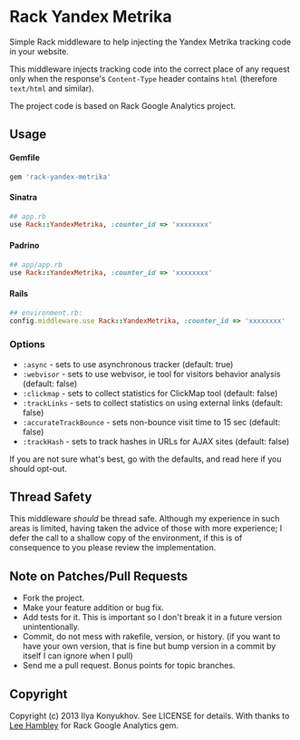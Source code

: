 # Rack Yandex Metrika

Simple Rack middleware to help injecting the Yandex Metrika tracking code in your website.

This middleware injects tracking code into the correct place of any request only when the response's `Content-Type` header contains `html` (therefore `text/html` and similar).

The project code is based on Rack Google Analytics project.

## Usage

#### Gemfile

```ruby
gem 'rack-yandex-metrika'
```

#### Sinatra

```ruby
## app.rb
use Rack::YandexMetrika, :counter_id => 'xxxxxxxx'
```

#### Padrino

```ruby
## app/app.rb
use Rack::YandexMetrika, :counter_id => 'xxxxxxxx'
```

#### Rails

```ruby
## environment.rb:
config.middleware.use Rack::YandexMetrika, :counter_id => 'xxxxxxxx'
```

### Options

* `:async`                  -  sets to use asynchronous tracker (default: true)
* `:webvisor`               -  sets to use webvisor, ie tool for visitors behavior analysis (default: false)
* `:clickmap`               -  sets to collect statistics for ClickMap tool (default: false)
* `:trackLinks`             -  sets to collect statistics on using external links (default: false)
* `:accurateTrackBounce`    -  sets non-bounce visit time to 15 sec (default: false)
* `:trackHash`              -  sets to track hashes in URLs for AJAX sites (default: false)

If you are not sure what's best, go with the defaults, and read here if you should opt-out.

## Thread Safety

This middleware *should* be thread safe. Although my experience in such areas is limited, having taken the advice of those with more experience; I defer the call to a shallow copy of the environment, if this is of consequence to you please review the implementation.

## Note on Patches/Pull Requests

* Fork the project.
* Make your feature addition or bug fix.
* Add tests for it. This is important so I don't break it in a future version unintentionally.
* Commit, do not mess with rakefile, version, or history.
  (if you want to have your own version, that is fine but bump version in a commit by itself I can ignore when I pull)
* Send me a pull request. Bonus points for topic branches.

## Copyright

Copyright (c) 2013 Ilya Konyukhov. See LICENSE for details.
With thanks to [Lee Hambley](https://github.com/leehambley) for Rack Google Analytics gem.
